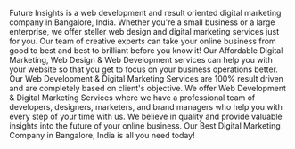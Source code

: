 Future Insights is a web development and result oriented digital marketing company in Bangalore, India. Whether you're a small business or a large enterprise, we offer steller web design and digital marketing services just for you. Our team of creative experts can take your online business from good to best and best to brilliant before you know it!
Our Affordable Digital Marketing, Web Design & Web Development services can help you with your website so that you get to focus on your business operations better. Our Web Development & Digital Marketing Services are 100% result driven and are completely based on client's objective.
We offer Web Development & Digital Marketing Services where we have a professional team of developers, designers, marketers, and brand managers who help you with every step of your time with us. We believe in quality and provide valuable insights into the future of your online business. Our Best Digital Marketing Company in Bangalore, India is all you need today!

